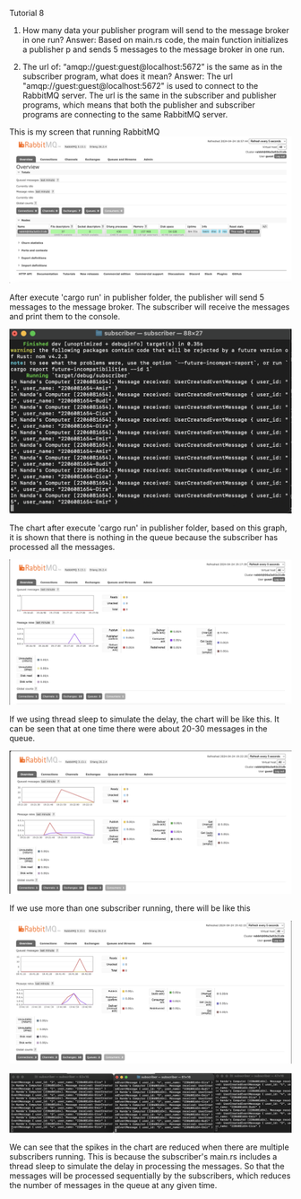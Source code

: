 Tutorial 8

1. How many data your publisher program will send to the message broker in one
   run?
Answer: Based on main.rs code, the main function initializes a publisher p and sends 5 messages to the message broker in one run.

2. The url of: “amqp://guest:guest@localhost:5672” is the same as in the subscriber
   program, what does it mean?
Answer: The url "amqp://guest:guest@localhost:5672" is used to connect to the RabbitMQ server. The url is the same in the subscriber and publisher programs, which means that both the publisher and subscriber programs are connecting to the same RabbitMQ server.

This is my screen that running RabbitMQ
![screenshot1.png](screenshot1.png)

After execute 'cargo run' in publisher folder, the publisher will send 5 messages to the message broker. 
The subscriber will receive the messages and print them to the console.

![Screenshot2.png](screenshot2.png)

The chart after execute 'cargo run' in publisher folder, based on this graph, it is shown that there is nothing in the queue because the subscriber has processed all the messages.

![screenshot3.png](screenshot3.png)

If we using thread sleep to simulate the delay, the chart will be like this. It can be seen that at one time there were about 20-30 messages in the queue.

![screenshot4.png](screenshot4.png)

If we use more than one subscriber running, there will be like this

![screenshot5.png](screenshot5.png)

![screenshot6.png](screenshot6.png)

We can see that the spikes in the chart are reduced when there are multiple subscribers running. This is because the subscriber's main.rs includes a thread sleep to simulate the delay in processing the messages. 
So that the messages will be processed sequentially by the subscribers, which reduces the number of messages in the queue at any given time.